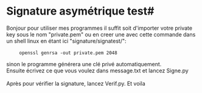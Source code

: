 # Signature asymétrique test#

Bonjour pour utiliser mes programmes il suffit soit d'importer votre private key sous le nom "private.pem" ou en creer une avec cette commande dans un shell linux en étant ici "signature/signatest/":

<pre>
    <code>openssl genrsa -out private.pem 2048</code>
</pre>

sinon le programme générera une clé privé automatiquement.
<br>
Ensuite écrivez ce que vous voulez dans message.txt et lancez Signe.py
<br>
<br>
Après pour vérifier la signature, lancez Verif.py.
Et voila